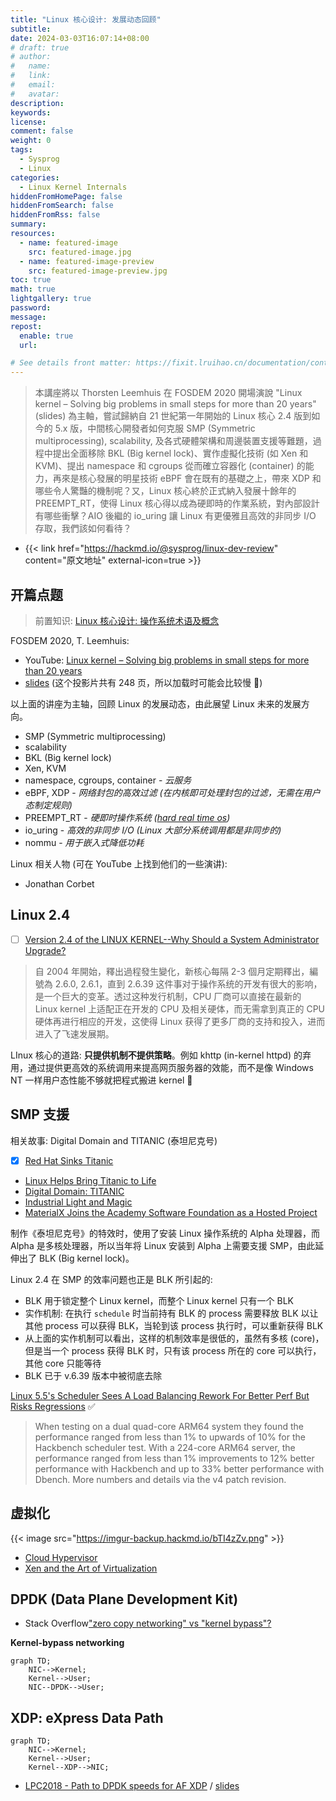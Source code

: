 ```yaml
---
title: "Linux 核心设计: 发展动态回顾"
subtitle:
date: 2024-03-03T16:07:14+08:00
# draft: true
# author:
#   name:
#   link:
#   email:
#   avatar:
description:
keywords:
license:
comment: false
weight: 0
tags:
  - Sysprog
  - Linux
categories:
  - Linux Kernel Internals
hiddenFromHomePage: false
hiddenFromSearch: false
hiddenFromRss: false
summary:
resources:
  - name: featured-image
    src: featured-image.jpg
  - name: featured-image-preview
    src: featured-image-preview.jpg
toc: true
math: true
lightgallery: true
password:
message:
repost:
  enable: true
  url:

# See details front matter: https://fixit.lruihao.cn/documentation/content-management/introduction/#front-matter
---
```


> 本講座將以 Thorsten Leemhuis 在 FOSDEM 2020 開場演說 "Linux kernel – Solving big problems in small steps for more than 20 years" (slides) 為主軸，嘗試歸納自 21 世紀第一年開始的 Linux 核心 2.4 版到如今的 5.x 版，中間核心開發者如何克服 SMP (Symmetric multiprocessing), scalability, 及各式硬體架構和周邊裝置支援等難題，過程中提出全面移除 BKL (Big kernel lock)、實作虛擬化技術 (如 Xen 和 KVM)、提出 namespace 和 cgroups 從而確立容器化 (container) 的能力，再來是核心發展的明星技術 eBPF 會在既有的基礎之上，帶來 XDP 和哪些令人驚豔的機制呢？又，Linux 核心終於正式納入發展十餘年的 PREEMPT_RT，使得 Linux 核心得以成為硬即時的作業系統，對內部設計有哪些衝擊？AIO 後繼的 io_uring 讓 Linux 有更優雅且高效的非同步 I/O 存取，我們該如何看待？

<!--more-->

- {{< link href="https://hackmd.io/@sysprog/linux-dev-review" content="原文地址" external-icon=true >}}

## 开篇点题

> 前置知识: [Linux 核心设计: 操作系统术语及概念](https://hackmd.io/@sysprog/linux-concepts)

FOSDEM 2020, T. Leemhuis:
- YouTube: [Linux kernel – Solving big problems in small steps for more than 20 years](https://www.youtube.com/watch?v=WsktXXMOg1k)
- [slides](https://archive.fosdem.org/2020/schedule/event/linux_kernel/attachments/slides/3890/export/events/attachments/linux_kernel/slides/3890/Fosdem_Leemhuis_Kernel_Steps.pdf) (这个投影片共有 248 页，所以加载时可能会比较慢 :rofl:)

以上面的讲座为主轴，回顾 Linux 的发展动态，由此展望 Linux 未来的发展方向。
- SMP (Symmetric multiprocessing)
- scalability
- BKL (Big kernel lock)
- Xen, KVM
- namespace, cgroups, container - *云服务*
- eBPF, XDP - *网络封包的高效过滤 (在内核即可处理封包的过滤，无需在用户态制定规则)*
- PREEMPT_RT - *硬即时操作系统 ([hard real time os](https://www.suse.com/c/what-is-a-real-time-operating-system/#:~:text=Hard%20Real%2DTime%20Operating%20Systems,in%20time%20could%20be%20catastrophic.))*
- io_uring - *高效的非同步 I/O (Linux 大部分系统调用都是非同步的)*
- nommu - *用于嵌入式降低功耗*

Linux 相关人物 (可在 YouTube 上找到他们的一些演讲):
- Jonathan Corbet

## Linux 2.4

- [ ] [Version 2.4 of the LINUX KERNEL--Why Should a System Administrator Upgrade?](https://www.informit.com/articles/article.aspx?p=20667)

> 自 2004 年開始，釋出過程發生變化，新核心每隔 2-3 個月定期釋出，編號為 2.6.0, 2.6.1，直到 2.6.39
这件事对于操作系统的开发有很大的影响，是一个巨大的变革。透过这种发行机制，CPU 厂商可以直接在最新的 Linux kernel 上适配正在开发的 CPU 及相关硬体，而无需拿到真正的 CPU 硬体再进行相应的开发，这使得 Linux 获得了更多厂商的支持和投入，进而进入了飞速发展期。

LInux 核心的道路: **只提供机制不提供策略**。例如 khttp (in-kernel httpd) 的弃用，通过提供更高效的系统调用来提高网页服务器的效能，而不是像 Windows NT 一样用户态性能不够就把程式搬进 kernel :rofl:

## SMP 支援

相关故事: Digital Domain and TITANIC (泰坦尼克号)
- [x] [Red Hat Sinks Titanic](https://www.redhat.com/en/about/press-releases/press-titanic)
- [Linux Helps Bring Titanic to Life](https://www.linuxjournal.com/article/2494)
- [Digital Domain: TITANIC](https://www.digitaldomain.com/work/titanic/)
- [Industrial Light and Magic](https://www.linuxjournal.com/article/6011)
- [MaterialX Joins the Academy Software Foundation as a Hosted Project](https://www.aswf.io/blog/materialx-joins-the-academy-software-foundation-as-a-hosted-project/)

制作《泰坦尼克号》的特效时，使用了安装 Linux 操作系统的 Alpha 处理器，而 Alpha 是多核处理器，所以当年将 Linux 安装到 Alpha 上需要支援 SMP，由此延伸出了 BLK (Big kernel lock)。

Linux 2.4 在 SMP 的效率问题也正是 BLK 所引起的:
- BLK 用于锁定整个 Linux kernel，而整个 Linux kernel 只有一个 BLK
- 实作机制: 在执行 `schedule` 时当前持有 BLK 的 process 需要释放 BLK 以让其他 process 可以获得 BLK，当轮到该 process 执行时，可以重新获得 BLK
- 从上面的实作机制可以看出，这样的机制效率是很低的，虽然有多核 (core)，但是当一个 process 获得 BLK 时，只有该 process 所在的 core 可以执行，其他 core 只能等待
- BLK 已于 v.6.39 版本中被彻底去除

[Linux 5.5's Scheduler Sees A Load Balancing Rework For Better Perf But Risks Regressions](https://www.phoronix.com/scan.php?page=news_item&px=Linux-5.5-Scheduler) :white_check_mark:
> When testing on a dual quad-core ARM64 system they found the performance ranged from less than 1% to upwards of 10% for the Hackbench scheduler test. With a 224-core ARM64 server, the performance ranged from less than 1% improvements to 12% better performance with Hackbench and up to 33% better performance with Dbench. More numbers and details via the v4 patch revision.

## 虚拟化

{{< image src="https://imgur-backup.hackmd.io/bTI4zZv.png" >}}

- [Cloud Hypervisor](https://github.com/cloud-hypervisor/cloud-hypervisor)
- [Xen and the Art of Virtualization](https://www.cl.cam.ac.uk/research/srg/netos/papers/2003-xensosp.pdf)

## DPDK (Data Plane Development Kit)

- Stack Overflow["zero copy networking" vs "kernel bypass"?](https://stackoverflow.com/questions/18343365/zero-copy-networking-vs-kernel-bypass)

**Kernel-bypass networking**

```mermaid
graph TD;
    NIC-->Kernel;
    Kernel-->User;
    NIC--DPDK-->User;
```

## XDP: eXpress Data Path

```mermaid
graph TD;
    NIC-->Kernel;
    Kernel-->User;
    Kernel--XDP-->NIC;
```

- [LPC2018 - Path to DPDK speeds for AF XDP](https://www.youtube.com/watch?v=JmGfJok32Kw) / [slides](https://linuxplumbersconf.org/event/2/contributions/99/attachments/98/116/lpc18_pres_af_xdp_perf-v3.pdf)
